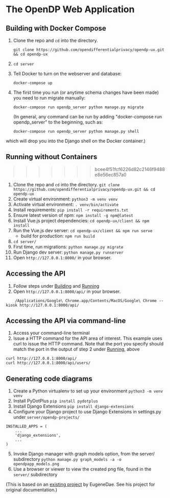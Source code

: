 # The OpenDP Web Application

## Building with Docker Compose
1. Clone the repo and `cd` into the directory.

    `git clone https://github.com/opendifferentialprivacy/opendp-ux.git && cd opendp-ux`

1. `cd server`

2. Tell Docker to turn on the webserver and database: 

    `docker-compose up`

3. The first time you run (or anytime schema changes have been made) 
you need to run migrate manually:

    `docker-compose run opendp_server python manage.py migrate`

    (In general, any command can be run by adding "docker-compose run opendp_server" to the beginning, 
such as:

    `docker-compose run opendp_server python manage.py shell`
    
which will drop you into the Django shell on the Docker container.)

## Running without Containers
>>>>>>> bcee4f51fcf6226d82c2146f9488e8e56ec857a0

1. Clone the repo and `cd` into the directory. `git clone https://github.com/opendifferentialprivacy/opendp-ux.git && cd opendp-ux`
1. Create virtual environment: `python3 -m venv venv`
1. Activate virtual environment: `. venv/bin/activate`
2. Install requirements: `pip install -r requirements.txt`
3. Ensure latest version of npm: `npm install -g npm@latest`
4. Install Vue.js project dependencies: `cd opendp-ux/client && npm install`
5. Run the Vue.js dev server: `cd opendp-ux/client && npm run serve`
   - build for production: `npm run build`
6. `cd server/` 
7. First time, run migrations: `python manage.py migrate` 
8. Run Django dev server: `python manage.py runserver`
9. Open `http://127.0.0.1:8000/` in your browser.

## Accessing the API
1. Follow steps under [Building](building) and [Running](running)
2. Open `http://127.0.0.1:8000/api/` in your browser.
``` shell
    /Applications/Google\ Chrome.app/Contents/MacOS/Google\ Chrome --kiosk http://127.0.0.1:8000/api/
```

## Accessing the API via command-line
1. Access your command-line terminal
2. Issue a HTTP command for the API area of interest. This example uses curl to issue the HTTP command. Note that the port you specify should match the port in the output of step 2 under [Running](running), above
``` shell
curl http://127.0.0.1:8000/api/
curl http://127.0.0.1:8000/api/users/
```

## Generating code diagrams
1. Create a Python virtualenv to set up your environment `python3 -m venv venv`
2. Install PyDotPlus
`pip install pydotplus`
3. Install Django Extensions
`pip install django-extensions`
4. Configure your Django project to use Django Extensions in settings.py under `server/opendp-projects/`
```
INSTALLED_APPS = (
	...
	'django_extensions',
	...
)
```
5. Invoke Django manager with graph models option, from the server/ subdirectory
`python manage.py graph_models -a -o opendpapp_models.png`
6. Use a browser or viewer to view the created png file, found in the `server/` subdirectory

(This is based on an [existing project](https://github.com/EugeneDae/django-vue-cli-webpack-demo) by EugeneDae. See his project for original documentation.)
